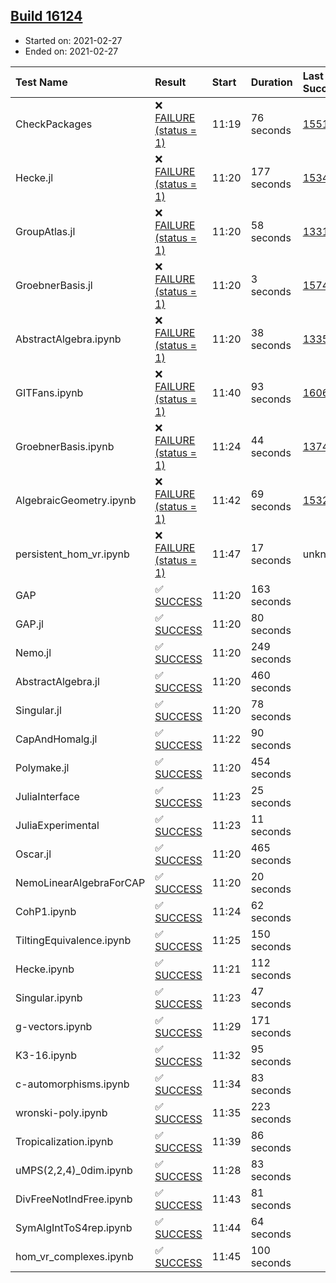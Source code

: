 ## [Build 16124](https://oscarci.mathematik.uni-kl.de/job/oscar/16124/)

* Started on: 2021-02-27
* Ended on: 2021-02-27

| Test Name    | Result | Start | Duration | Last Success | First Failure |
|:-------------|:-------|:------|:---------|:-------------|:--------------|
| CheckPackages | ❌ [FAILURE (status = 1)](https://oscarci.mathematik.uni-kl.de/job/oscar/16124/artifact/logs/build-16124/CheckPackages.log) | 11:19 | 76 seconds | [15514](https://oscarci.mathematik.uni-kl.de/job/oscar/15514/) | [15515](https://oscarci.mathematik.uni-kl.de/job/oscar/15515/) |
| Hecke.jl | ❌ [FAILURE (status = 1)](https://oscarci.mathematik.uni-kl.de/job/oscar/16124/artifact/logs/build-16124/Hecke.jl.log) | 11:20 | 177 seconds | [15344](https://oscarci.mathematik.uni-kl.de/job/oscar/15344/) | [15348](https://oscarci.mathematik.uni-kl.de/job/oscar/15348/) |
| GroupAtlas.jl | ❌ [FAILURE (status = 1)](https://oscarci.mathematik.uni-kl.de/job/oscar/16124/artifact/logs/build-16124/GroupAtlas.jl.log) | 11:20 | 58 seconds | [13311](https://oscarci.mathematik.uni-kl.de/job/oscar/13311/) | [13312](https://oscarci.mathematik.uni-kl.de/job/oscar/13312/) |
| GroebnerBasis.jl | ❌ [FAILURE (status = 1)](https://oscarci.mathematik.uni-kl.de/job/oscar/16124/artifact/logs/build-16124/GroebnerBasis.jl.log) | 11:20 | 3 seconds | [15745](https://oscarci.mathematik.uni-kl.de/job/oscar/15745/) | [15746](https://oscarci.mathematik.uni-kl.de/job/oscar/15746/) |
| AbstractAlgebra.ipynb | ❌ [FAILURE (status = 1)](https://oscarci.mathematik.uni-kl.de/job/oscar/16124/artifact/logs/build-16124/AbstractAlgebra.ipynb.log) | 11:20 | 38 seconds | [13355](https://oscarci.mathematik.uni-kl.de/job/oscar/13355/) | [13356](https://oscarci.mathematik.uni-kl.de/job/oscar/13356/) |
| GITFans.ipynb | ❌ [FAILURE (status = 1)](https://oscarci.mathematik.uni-kl.de/job/oscar/16124/artifact/logs/build-16124/GITFans.ipynb.log) | 11:40 | 93 seconds | [16068](https://oscarci.mathematik.uni-kl.de/job/oscar/16068/) | [16069](https://oscarci.mathematik.uni-kl.de/job/oscar/16069/) |
| GroebnerBasis.ipynb | ❌ [FAILURE (status = 1)](https://oscarci.mathematik.uni-kl.de/job/oscar/16124/artifact/logs/build-16124/GroebnerBasis.ipynb.log) | 11:24 | 44 seconds | [13748](https://oscarci.mathematik.uni-kl.de/job/oscar/13748/) | [13749](https://oscarci.mathematik.uni-kl.de/job/oscar/13749/) |
| AlgebraicGeometry.ipynb | ❌ [FAILURE (status = 1)](https://oscarci.mathematik.uni-kl.de/job/oscar/16124/artifact/logs/build-16124/AlgebraicGeometry.ipynb.log) | 11:42 | 69 seconds | [15322](https://oscarci.mathematik.uni-kl.de/job/oscar/15322/) | [15323](https://oscarci.mathematik.uni-kl.de/job/oscar/15323/) |
| persistent_hom_vr.ipynb | ❌ [FAILURE (status = 1)](https://oscarci.mathematik.uni-kl.de/job/oscar/16124/artifact/logs/build-16124/persistent_hom_vr.ipynb.log) | 11:47 | 17 seconds | unknown | unknown |
| GAP | ✅ [SUCCESS](https://oscarci.mathematik.uni-kl.de/job/oscar/16124/artifact/logs/build-16124/GAP.log) | 11:20 | 163 seconds |  |  |
| GAP.jl | ✅ [SUCCESS](https://oscarci.mathematik.uni-kl.de/job/oscar/16124/artifact/logs/build-16124/GAP.jl.log) | 11:20 | 80 seconds |  |  |
| Nemo.jl | ✅ [SUCCESS](https://oscarci.mathematik.uni-kl.de/job/oscar/16124/artifact/logs/build-16124/Nemo.jl.log) | 11:20 | 249 seconds |  |  |
| AbstractAlgebra.jl | ✅ [SUCCESS](https://oscarci.mathematik.uni-kl.de/job/oscar/16124/artifact/logs/build-16124/AbstractAlgebra.jl.log) | 11:20 | 460 seconds |  |  |
| Singular.jl | ✅ [SUCCESS](https://oscarci.mathematik.uni-kl.de/job/oscar/16124/artifact/logs/build-16124/Singular.jl.log) | 11:20 | 78 seconds |  |  |
| CapAndHomalg.jl | ✅ [SUCCESS](https://oscarci.mathematik.uni-kl.de/job/oscar/16124/artifact/logs/build-16124/CapAndHomalg.jl.log) | 11:22 | 90 seconds |  |  |
| Polymake.jl | ✅ [SUCCESS](https://oscarci.mathematik.uni-kl.de/job/oscar/16124/artifact/logs/build-16124/Polymake.jl.log) | 11:20 | 454 seconds |  |  |
| JuliaInterface | ✅ [SUCCESS](https://oscarci.mathematik.uni-kl.de/job/oscar/16124/artifact/logs/build-16124/JuliaInterface.log) | 11:23 | 25 seconds |  |  |
| JuliaExperimental | ✅ [SUCCESS](https://oscarci.mathematik.uni-kl.de/job/oscar/16124/artifact/logs/build-16124/JuliaExperimental.log) | 11:23 | 11 seconds |  |  |
| Oscar.jl | ✅ [SUCCESS](https://oscarci.mathematik.uni-kl.de/job/oscar/16124/artifact/logs/build-16124/Oscar.jl.log) | 11:20 | 465 seconds |  |  |
| NemoLinearAlgebraForCAP | ✅ [SUCCESS](https://oscarci.mathematik.uni-kl.de/job/oscar/16124/artifact/logs/build-16124/NemoLinearAlgebraForCAP.log) | 11:20 | 20 seconds |  |  |
| CohP1.ipynb | ✅ [SUCCESS](https://oscarci.mathematik.uni-kl.de/job/oscar/16124/artifact/logs/build-16124/CohP1.ipynb.log) | 11:24 | 62 seconds |  |  |
| TiltingEquivalence.ipynb | ✅ [SUCCESS](https://oscarci.mathematik.uni-kl.de/job/oscar/16124/artifact/logs/build-16124/TiltingEquivalence.ipynb.log) | 11:25 | 150 seconds |  |  |
| Hecke.ipynb | ✅ [SUCCESS](https://oscarci.mathematik.uni-kl.de/job/oscar/16124/artifact/logs/build-16124/Hecke.ipynb.log) | 11:21 | 112 seconds |  |  |
| Singular.ipynb | ✅ [SUCCESS](https://oscarci.mathematik.uni-kl.de/job/oscar/16124/artifact/logs/build-16124/Singular.ipynb.log) | 11:23 | 47 seconds |  |  |
| g-vectors.ipynb | ✅ [SUCCESS](https://oscarci.mathematik.uni-kl.de/job/oscar/16124/artifact/logs/build-16124/g-vectors.ipynb.log) | 11:29 | 171 seconds |  |  |
| K3-16.ipynb | ✅ [SUCCESS](https://oscarci.mathematik.uni-kl.de/job/oscar/16124/artifact/logs/build-16124/K3-16.ipynb.log) | 11:32 | 95 seconds |  |  |
| c-automorphisms.ipynb | ✅ [SUCCESS](https://oscarci.mathematik.uni-kl.de/job/oscar/16124/artifact/logs/build-16124/c-automorphisms.ipynb.log) | 11:34 | 83 seconds |  |  |
| wronski-poly.ipynb | ✅ [SUCCESS](https://oscarci.mathematik.uni-kl.de/job/oscar/16124/artifact/logs/build-16124/wronski-poly.ipynb.log) | 11:35 | 223 seconds |  |  |
| Tropicalization.ipynb | ✅ [SUCCESS](https://oscarci.mathematik.uni-kl.de/job/oscar/16124/artifact/logs/build-16124/Tropicalization.ipynb.log) | 11:39 | 86 seconds |  |  |
| uMPS(2,2,4)_0dim.ipynb | ✅ [SUCCESS](https://oscarci.mathematik.uni-kl.de/job/oscar/16124/artifact/logs/build-16124/uMPS-2-2-4-_0dim.ipynb.log) | 11:28 | 83 seconds |  |  |
| DivFreeNotIndFree.ipynb | ✅ [SUCCESS](https://oscarci.mathematik.uni-kl.de/job/oscar/16124/artifact/logs/build-16124/DivFreeNotIndFree.ipynb.log) | 11:43 | 81 seconds |  |  |
| SymAlgIntToS4rep.ipynb | ✅ [SUCCESS](https://oscarci.mathematik.uni-kl.de/job/oscar/16124/artifact/logs/build-16124/SymAlgIntToS4rep.ipynb.log) | 11:44 | 64 seconds |  |  |
| hom_vr_complexes.ipynb | ✅ [SUCCESS](https://oscarci.mathematik.uni-kl.de/job/oscar/16124/artifact/logs/build-16124/hom_vr_complexes.ipynb.log) | 11:45 | 100 seconds |  |  |
